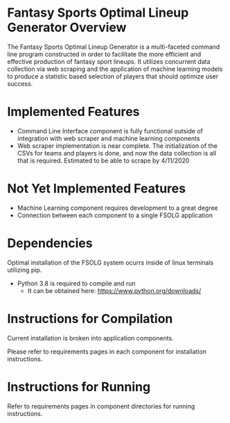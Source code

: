 # Fantasy Sports Optimal Lineup Generator Overview

The Fantasy Sports Optimal Lineup Generator is a multi-faceted command line program constructed in order to facilitate the more efficient and effective production of fantasy sport lineups. It utilizes concurrent data collection via web scraping and the application of machine learning models to produce a statistic based selection of players that should optimize user success.

# Implemented Features
 - Command Line Interface component is fully functional outside of integration with web scraper and machine learning components
 - Web scraper implementation is near complete. The initialization of the CSVs for teams and players is done, and now the data collection is all that is required. Estimated to be able to scrape by 4/11/2020
 
# Not Yet Implemented Features
 - Machine Learning component requires development to a great degree
 - Connection between each component to a single FSOLG application

# Dependencies

Optimal installation of the FSOLG system ocurrs inside of linux terminals utilizing pip.
 - Python 3.8 is required to compile and run
    - It can be obtained here: https://www.python.org/downloads/
    

# Instructions for Compilation

Current installation is broken into application components.

Please refer to requirements pages in each component for installation instructions.

# Instructions for Running

Refer to requirements pages in component directories for running instructions.

